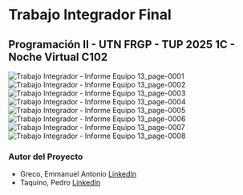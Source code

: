 # Trabajo Integrador Final
## Programación II - UTN FRGP - TUP 2025 1C - Noche Virtual C102


![Trabajo Integrador - Informe Equipo 13_page-0001](https://github.com/user-attachments/assets/1ae5398f-c0ee-42fd-9d5e-601855ba518b)
![Trabajo Integrador - Informe Equipo 13_page-0002](https://github.com/user-attachments/assets/aecc067e-98e1-4345-81e0-2fbbd4b2b188)
![Trabajo Integrador - Informe Equipo 13_page-0003](https://github.com/user-attachments/assets/381fa236-1d26-4553-8374-dfe1758d02d4)
![Trabajo Integrador - Informe Equipo 13_page-0004](https://github.com/user-attachments/assets/203d307c-5933-45ea-909f-535c3d345567)
![Trabajo Integrador - Informe Equipo 13_page-0005](https://github.com/user-attachments/assets/9de29ee9-171d-4467-8ffd-d374136cb251)
![Trabajo Integrador - Informe Equipo 13_page-0006](https://github.com/user-attachments/assets/b60fa1be-bc84-4527-ba14-3192b250f760)
![Trabajo Integrador - Informe Equipo 13_page-0007](https://github.com/user-attachments/assets/42aafa12-ec07-48d5-a0f8-f8311663ef7f)
![Trabajo Integrador - Informe Equipo 13_page-0008](https://github.com/user-attachments/assets/6a0812aa-8999-4fcf-ab66-8ecf67897734)


### Autor del Proyecto
- Greco, Emmanuel Antonio [LinkedIn](https://www.linkedin.com/in/emmanuel-antonio-greco-689691b7)
- Taquino, Pedro [LinkedIn](https://www.linkedin.com/in/pedro-taquino-737853225)
